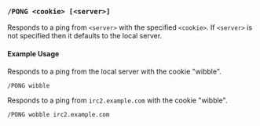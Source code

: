 <!-- This file contains a page fragment. Any changes will affect all pages that include it. -->

### `/PONG <cookie> [<server>]`

Responds to a ping from `<server>` with the specified `<cookie>`.  If `<server>` is not specified then it defaults to the local server.

#### Example Usage

Responds to a ping from the local server with the cookie "wibble".

```plaintext
/PONG wibble
```

Responds to a ping from `irc2.example.com` with the cookie "wibble".

```plaintext
/PONG wobble irc2.example.com
```
